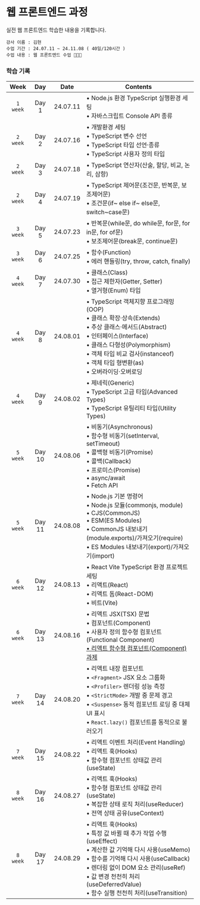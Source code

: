 # 웹 프론트엔드 과정

실전 웹 프론트엔드 학습한 내용을 기록합니다.

    강사 이름 : 김현
    수업 기간 : 24.07.11 ~ 24.11.08 ( 40일/120시간 )
    수업 내용 : 웹 프론트엔드 수업 👩🏻‍💻

### 학습 기록

|   Week   |  Day  |   Date   | Contents                                                                                                |
| :------: | :---: | :------: | ------------------------------------------------------------------------------------------------------- |
| `1 week` | Day 1 | 24.07.11 | • Node.js 환경 TypeScript 실행환경 세팅 <br>• 자바스크립트 Console API 종류 |
| `2 week` | Day 2 | 24.07.16 | • 개발환경 세팅 <br>• TypeScript 변수 선언 <br>• TypeScript 타입 선언·종류 <br>• TypeScript 사용자 정의 타입 |
| `2 week` | Day 3 | 24.07.18 | • TypeScript 연산자(산술, 할당, 비교, 논리, 삼항) |
| `2 week` | Day 4 | 24.07.19 | • TypeScript 제어문(조건문, 반복문, 보조제어문) <br>• 조건문(if~ else if~ else문, switch~case문) |
| `3 week` | Day 5 | 24.07.23 | • 반복문(while문, do while문, for문, for in문, for of문) <br>• 보조제어문(break문, continue문) |
| `3 week` | Day 6 | 24.07.25 | • 함수(Function) <br>• 에러 핸들링(try, throw, catch, finally) |
| `4 week` | Day 7 | 24.07.30 | • 클래스(Class) <br>• 접근 제한자(Getter, Setter) <br>• 열거형(Enum) 타입 |
| `4 week` | Day 8 | 24.08.01 | • TypeScript 객체지향 프로그래밍(OOP) <br>• 클래스 확장·상속(Extends) <br>• 추상 클래스·메서드(Abstract) <br>• 인터페이스(Interface) <br>• 클래스 다형성(Polymorphism) <br>• 객체 타입 비교 검사(instanceof) <br>• 객체 타입 형변환(as) <br>• 오버라이딩·오버로딩 |
| `4 week` | Day 9 | 24.08.02 | • 제네릭(Generic) <br>• TypeScript 고급 타입(Advanced Types) <br>• TypeScript 유틸리티 타입(Utility Types) |
| `5 week` | Day 10 | 24.08.06 | • 비동기(Asynchronous) <br>• 함수형 비동기(setInterval, setTimeout) <br>• 콜백형 비동기(Promise) <br>• 콜백(Callback) <br>• 프로미스(Promise) <br>• async/await <br>• Fetch API |
| `5 week` | Day 11 | 24.08.08 | • Node.js 기본 명령어 <br>• Node.js 모듈(commonjs, module) <br>• CJS(CommonJS) <br>• ESM(ES Modules) <br>• CommonJS 내보내기(module.exports)/가져오기(require) <br>• ES Modules 내보내기(export)/가져오기(import) |
| `6 week` | Day 12 | 24.08.13 | • React Vite TypeScript 환경 프로젝트 세팅 <br>• 리액트(React) <br>• 리액트 돔(React-DOM) <br>• 비트(Vite) |
| `6 week` | Day 13 | 24.08.16 | • 리액트 JSX(TSX) 문법 <br>• 컴포넌트(Component) <br>• 사용자 정의 함수형 컴포넌트(Functional Component) <br>[• 리액트 함수형 컴포넌트(Component) 과제](https://github.com/KwonSsohyun/FED_WEB_2024/issues/1) |
| `7 week` | Day 14 | 24.08.20 | • 리액트 내장 컴포넌트 <br>• `<Fragment>` JSX 요소 그룹화 <br>• `<Profiler>` 렌더링 성능 측정 <br>• `<StrictMode>` 개발 중 문제 경고 <br>• `<Suspense>` 동적 컴포넌트 로딩 중 대체 UI 표시 <br>• `React.lazy()` 컴포넌트를 동적으로 불러오기 |
| `7 week` | Day 15 | 24.08.22 | • 리액트 이벤트 처리(Event Handling) <br>• 리액트 훅(Hooks) <br>• 함수형 컴포넌트 상태값 관리(useState) |
| `8 week` | Day 16 | 24.08.27 | • 리액트 훅(Hooks) <br>• 함수형 컴포넌트 상태값 관리(useState) <br>• 복잡한 상태 로직 처리(useReducer) <br>• 전역 상태 공유(useContext) |
| `8 week` | Day 17 | 24.08.29 | • 리액트 훅(Hooks) <br>• 특정 값 바뀔 때 추가 작업 수행(useEffect) <br>• 계산한 값 기억해 다시 사용(useMemo) <br>• 함수를 기억해 다시 사용(useCallback) <br>• 렌더링 없이 DOM 요소 관리(useRef) <br>• 값 변경 천천히 처리(useDeferredValue) <br>• 함수 실행 천천히 처리(useTransition) |
